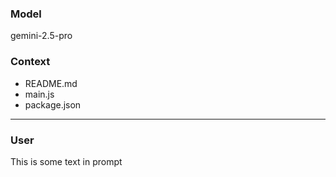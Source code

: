 ### Model
gemini-2.5-pro

### Context
- README.md
- main.js
- package.json

-----------

### User
This is some text in prompt
